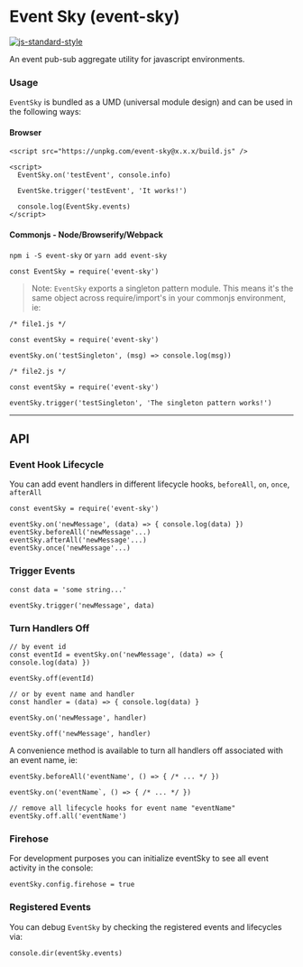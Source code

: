 # Event Sky (event-sky)

[![js-standard-style](https://img.shields.io/badge/code%20style-standard-brightgreen.svg)](http://standardjs.com)

An event pub-sub aggregate utility for javascript environments.

### Usage

`EventSky` is bundled as a UMD (universal module design) and can be used in the following ways:

#### Browser

  ```
  <script src="https://unpkg.com/event-sky@x.x.x/build.js" />

  <script>
    EventSky.on('testEvent', console.info)

    EventSke.trigger('testEvent', 'It works!')

    console.log(EventSky.events)
  </script>
  ```
#### Commonjs - Node/Browserify/Webpack

`npm i -S event-sky` or `yarn add event-sky`
```
const EventSky = require('event-sky')
```

> Note: `EventSky` exports a singleton pattern module. This means it's the same
object across require/import's in your commonjs environment, ie:

```
/* file1.js */

const eventSky = require('event-sky')

eventSky.on('testSingleton', (msg) => console.log(msg))
```

```
/* file2.js */

const eventSky = require('event-sky')

eventSky.trigger('testSingleton', 'The singleton pattern works!')
```


--------------------

## API

### Event Hook Lifecycle

You can add event handlers in different lifecycle hooks, `beforeAll`, `on`, `once`, `afterAll`

```
const eventSky = require('event-sky')

eventSky.on('newMessage', (data) => { console.log(data) })
eventSky.beforeAll('newMessage'...)
eventSky.afterAll('newMessage'...)
eventSky.once('newMessage'...)
```

### Trigger Events
```
const data = 'some string...'

eventSky.trigger('newMessage', data)
```


### Turn Handlers Off
```
// by event id
const eventId = eventSky.on('newMessage', (data) => { console.log(data) })

eventSky.off(eventId)

// or by event name and handler
const handler = (data) => { console.log(data) }

eventSky.on('newMessage', handler)

eventSky.off('newMessage', handler)
```

A convenience method is available to turn all handlers off associated with an event name, ie:

```
eventSky.beforeAll('eventName', () => { /* ... */ })

eventSky.on('eventName`, () => { /* ... */ })

// remove all lifecycle hooks for event name "eventName"
eventSky.off.all('eventName')
```

### Firehose

For development purposes you can initialize eventSky to see all event activity in the console:
```
eventSky.config.firehose = true
```

### Registered Events

You can debug `EventSky` by checking the registered events and lifecycles via:

```
console.dir(eventSky.events)
```

